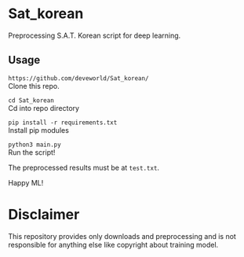 # Sat_korean
Preprocessing S.A.T. Korean script for deep learning.

## Usage
`https://github.com/deveworld/Sat_korean/` \
Clone this repo.

`cd Sat_korean` \
Cd into repo directory

`pip install -r requirements.txt` \
Install pip modules

`python3 main.py` \
Run the script!

The preprocessed results must be at `test.txt`.

Happy ML!

# Disclaimer
This repository provides only downloads and preprocessing and is not responsible for anything else like copyright about training model.
